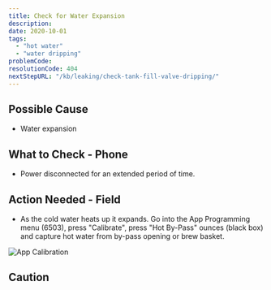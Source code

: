 ```yaml
---
title: Check for Water Expansion
description:
date: 2020-10-01
tags:
  - "hot water"
  - "water dripping"
problemCode: 
resolutionCode: 404
nextStepURL: "/kb/leaking/check-tank-fill-valve-dripping/"
---
```

## Possible Cause

- Water expansion

## What to Check - Phone

- Power disconnected for an extended period of time.

## Action Needed - Field

- As the cold water heats up it expands. Go into the App Programming menu (6503), press "Calibrate", press "Hot By-Pass" ounces (black box) and capture hot water from by-pass opening or brew basket.

![App Calibration](/images/app-calibration.png)

## Caution

